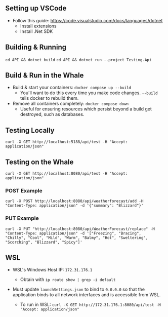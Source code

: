 ## Setting up VSCode 
* Follow this guide: https://code.visualstudio.com/docs/languages/dotnet
    * Install extensions 
    * Install .Net SDK

## Building & Running
`cd API && dotnet build`
`cd API && dotnet run --project Testing.Api`

## Build & Run in the Whale
* Build & start your containers: `docker compose up --build`
    * You'll want to do this every time you make code changes. `--build` tells docker to rebuild them. 
* Remove all containers completely: `docker compose down`
    * Useful for ensuring resources which persist beyond a build get destroyed, such as databases.

## Testing Locally
`curl -X GET http://localhost:5188/api/test -H "Accept: application/json"`

## Testing on the Whale
`curl -X GET http://localhost:8080/api/test -H "Accept: application/json"`

### POST Example
`curl -X POST http://localhost:8080/api/weatherforecast/add -H "Content-Type: application/json" -d '{"summary": "Blizzard"}'`

### PUT Example
`curl -X PUT "http://localhost:8080/api/WeatherForecast/replace" -H "Content-Type: application/json" -d '["Freezing", "Bracing",  "Chilly", "Cool", "Mild", "Warm", "Balmy", "Hot", "Sweltering", "Scorching", "Blizzard", "Spicy"]'`


## WSL 
* WSL's Windows Host IP: `172.31.176.1`
    * Obtain with `ip route show | grep -i default`

* Must update `launchSettings.json` to bind to `0.0.0.0` so that the application binds to all network interfaces and is accessible from WSL. 
    * To run in WSL: `curl -X GET http://172.31.176.1:8080/api/test -H "Accept: application/json"`
